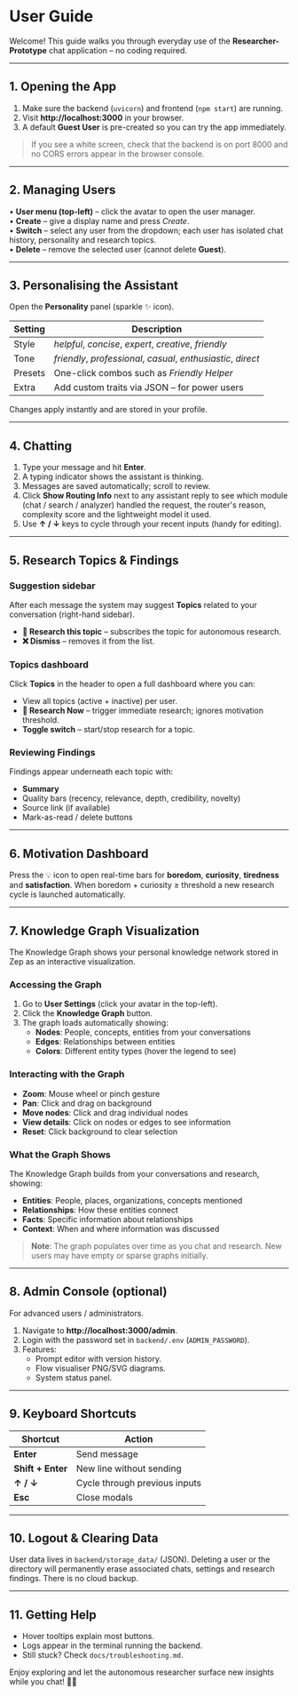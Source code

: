 # User Guide

Welcome!  This guide walks you through everyday use of the **Researcher-Prototype** chat application – no coding required.

---

## 1. Opening the App

1. Make sure the backend (`uvicorn`) and frontend (`npm start`) are running.  
2. Visit **http://localhost:3000** in your browser.  
3. A default **Guest User** is pre-created so you can try the app immediately.

> If you see a white screen, check that the backend is on port 8000 and no CORS errors appear in the browser console.

---

## 2. Managing Users

• **User menu (top-left)** – click the avatar to open the user manager.  
• **Create** – give a display name and press *Create*.  
• **Switch** – select any user from the dropdown; each user has isolated chat history, personality and research topics.  
• **Delete** – remove the selected user (cannot delete **Guest**).

---

## 3. Personalising the Assistant

Open the **Personality** panel (sparkle ✨ icon).

| Setting | Description |
|---------|-------------|
| Style   | *helpful*, *concise*, *expert*, *creative*, *friendly* |
| Tone    | *friendly*, *professional*, *casual*, *enthusiastic*, *direct* |
| Presets | One-click combos such as *Friendly Helper* |
| Extra   | Add custom traits via JSON – for power users |

Changes apply instantly and are stored in your profile.

---

## 4. Chatting

1. Type your message and hit **Enter**.  
2. A typing indicator shows the assistant is thinking.  
3. Messages are saved automatically; scroll to review.  
4. Click **Show Routing Info** next to any assistant reply to see which module (chat / search / analyzer) handled the request, the router's reason, complexity score and the lightweight model it used.  
5. Use **↑ / ↓** keys to cycle through your recent inputs (handy for editing).

---

## 5. Research Topics & Findings

### Suggestion sidebar

After each message the system may suggest **Topics** related to your conversation (right-hand sidebar).

* **🔬 Research this topic** – subscribes the topic for autonomous research.  
* **❌ Dismiss** – removes it from the list.

### Topics dashboard

Click **Topics** in the header to open a full dashboard where you can:

* View all topics (active + inactive) per user.
* **🚀 Research Now** – trigger immediate research; ignores motivation threshold.
* **Toggle switch** – start/stop research for a topic.

### Reviewing Findings

Findings appear underneath each topic with:

* **Summary**
* Quality bars (recency, relevance, depth, credibility, novelty)
* Source link (if available)
* Mark-as-read / delete buttons

---

## 6. Motivation Dashboard

Press the 💡 icon to open real-time bars for **boredom**, **curiosity**, **tiredness** and **satisfaction**.  When boredom + curiosity ≥ threshold a new research cycle is launched automatically.

---

## 7. Knowledge Graph Visualization

The Knowledge Graph shows your personal knowledge network stored in Zep as an interactive visualization.

### Accessing the Graph

1. Go to **User Settings** (click your avatar in the top-left).
2. Click the **Knowledge Graph** button.
3. The graph loads automatically showing:
   - **Nodes**: People, concepts, entities from your conversations
   - **Edges**: Relationships between entities
   - **Colors**: Different entity types (hover the legend to see)

### Interacting with the Graph

* **Zoom**: Mouse wheel or pinch gesture
* **Pan**: Click and drag on background
* **Move nodes**: Click and drag individual nodes
* **View details**: Click on nodes or edges to see information
* **Reset**: Click background to clear selection

### What the Graph Shows

The Knowledge Graph builds from your conversations and research, showing:

* **Entities**: People, places, organizations, concepts mentioned
* **Relationships**: How these entities connect
* **Facts**: Specific information about relationships
* **Context**: When and where information was discussed

> **Note**: The graph populates over time as you chat and research. New users may have empty or sparse graphs initially.

---

## 8. Admin Console (optional)

For advanced users / administrators.

1. Navigate to **http://localhost:3000/admin**.
2. Login with the password set in `backend/.env` (`ADMIN_PASSWORD`).
3. Features:
   * Prompt editor with version history.
   * Flow visualiser PNG/SVG diagrams.
   * System status panel.

---

## 9. Keyboard Shortcuts

| Shortcut | Action |
|----------|--------|
| **Enter** | Send message |
| **Shift + Enter** | New line without sending |
| **↑ / ↓** | Cycle through previous inputs |
| **Esc**   | Close modals |

---

## 10. Logout & Clearing Data

User data lives in `backend/storage_data/` (JSON).  Deleting a user or the directory will permanently erase associated chats, settings and research findings.  There is no cloud backup.

---

## 11. Getting Help

* Hover tooltips explain most buttons.  
* Logs appear in the terminal running the backend.  
* Still stuck? Check `docs/troubleshooting.md`.

Enjoy exploring and let the autonomous researcher surface new insights while you chat! 🧠🔬 